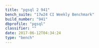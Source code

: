 ```yaml
---
title: "pgsql 2 941"
bench_suite: "17w24 CI Weekly Benchmark"
build_number: "941"
dbprofile: "pgsql"
classifier: ""
date: 2017-06-12T04:34:24
type: "bench"
---
```

